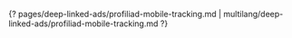 {? pages/deep-linked-ads/profiliad-mobile-tracking.md | multilang/deep-linked-ads/profiliad-mobile-tracking.md ?}
